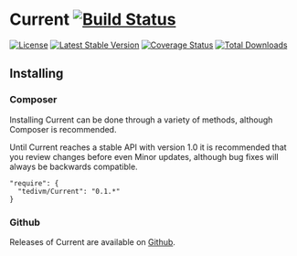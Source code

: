 # Current [![Build Status](https://travis-ci.org/tedivm/Current.svg?branch=master)](https://travis-ci.org/tedivm/Current)

[![License](http://img.shields.io/packagist/l/tedivm/Current.svg)](https://github.com/tedivm/Current/blob/master/LICENSE)
[![Latest Stable Version](http://img.shields.io/github/release/tedivm/Current.svg)](https://packagist.org/packages/tedivm/Current)
[![Coverage Status](http://img.shields.io/coveralls/tedivm/Current.svg)](https://coveralls.io/r/tedivm/Current?branch=master)
[![Total Downloads](http://img.shields.io/packagist/dt/tedivm/Current.svg)](https://packagist.org/packages/tedivm/Current)


## Installing

### Composer

Installing Current can be done through a variety of methods, although Composer is
recommended.

Until Current reaches a stable API with version 1.0 it is recommended that you
review changes before even Minor updates, although bug fixes will always be
backwards compatible.

```
"require": {
  "tedivm/Current": "0.1.*"
}
```

### Github

Releases of Current are available on [Github](https://github.com/tedivm/Current/releases).
